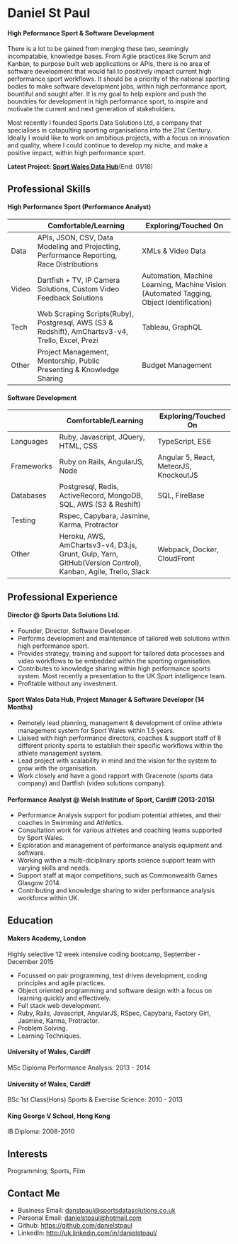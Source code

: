 Daniel St Paul
================

#### High Peformance Sport & Software Development
There is a lot to be gained from merging these two, seemingly incompatable, knowledge bases. From Agile practices like Scrum and Kanban, to purpose built web applications or APIs, there is no area of software development that would fail to positively impact current high performance sport workflows. It should be a priority of the national sporting bodies to make software development jobs, within high performance sport, bountiful and sought after. It is my goal to help explore and push the boundries for development in high performance sport, to inspire and motivate the current and next generation of stakeholders.

Most recently I founded Sports Data Solutions Ltd, a company that specialises in catapulting sporting organisations into the 21st Century. Ideally I would like to work on ambitious projects, with a focus on innovation and quality, where I could continue to develop my niche, and make a positive impact, within high performance sport.  

**Latest Project: [Sport Wales Data Hub](https://www.swdatahub.co.uk/#/)**(End: 01/18)

Professional Skills
---------------------------------
#### High Performance Sport (Performance Analyst)
| | Comfortable/Learning | Exploring/Touched On |
|-------------|-------------|--------------|
|Data|APIs, JSON, CSV, Data Modeling and Projecting, Performance Reporting, Race Distributions|XMLs & Video Data|
|Video|Dartfish + TV, IP Camera Solutions, Custom Video Feedback Solutions|Automation, Machine Learning, Machine Vision (Automated Tagging, Object Identification)|
|Tech|Web Scraping Scripts(Ruby), Postgresql, AWS (S3 & Redshift), AmChartsv3-v4, Trello, Excel, Prezi |Tableau, GraphQL|
|Other|Project Management, Mentorship, Public Presenting & Knowledge Sharing|Budget Management|

#### Software Development
| | Comfortable/Learning | Exploring/Touched On |
|-------------|-------------|--------------|
|Languages|Ruby, Javascript, JQuery, HTML, CSS |TypeScript, ES6|
|Frameworks|Ruby on Rails, AngularJS, Node |Angular 5, React, MeteorJS, KnockoutJS|
|Databases|Postgresql, Redis, ActiveRecord, MongoDB, SQL, AWS (S3 & Reshift) |SQL, FireBase|
|Testing|Rspec, Capybara, Jasmine, Karma, Protractor||
|Other|Heroku, AWS, AmChartsv3-v4, D3.js, Grunt, Gulp, Yarn, GitHub(Version Control), Kanban, Agile, Trello, Slack |Webpack, Docker, CloudFront|

Professional Experience
---------------------------------
#### Director @ Sports Data Solutions Ltd.
- Founder, Director, Software Developer.
- Performs development and maintenance of tailored web solutions within high performance sport.
- Provides strategy, training and support for tailored data processes and video workflows to be embedded within the sporting organisation.
- Contributes to knowledge sharing within high performance sports system. Most recently a presentation to the UK Sport intelligence team.
- Profitable without any investment.

#### Sport Wales Data Hub, Project Manager & Software Developer (14 Months)
- Remotely lead planning, management & development of online athlete management system for Sport Wales within 1.5 years.
- Liaised with high performance directors, coaches & support staff of 8 different priority sports to establish their specific workflows within the athlete management system.
- Lead project with scalability in mind and the vision for the system to grow with the organisation. 
- Work closely and have a good rapport with Gracenote (sports data company) and Dartfish (video solutions company).

#### Performance Analyst @ Welsh Institute of Sport, Cardiff (2013-2015)
- Performance Analysis support for podium potential athletes, and their coaches in Swimming and Athletics.
- Consultation work for various athletes and coaching teams supported by Sport Wales.
- Exploration and management of performance analysis equipment and software.
- Working within a multi-diciplinary sports science support team with varying skills and needs.
- Support staff at major competitions, such as Commonwealth Games Glasgow 2014.
- Contributing and knowledge sharing to wider performance analysis workforce within UK.

Education
---------
#### Makers Academy, London
Highly selective 12 week intensive coding bootcamp, September - December 2015
- Focussed on pair programming, test driven development, coding principles and agile practices.
- Object oriented programming and software design with a focus on learning quickly and effectively.
- Full stack web development.
- Ruby, Rails, Javascript, AngularJS, RSpec, Capybara, Factory Girl, Jasmine, Karma, Protractor.
- Problem Solving.
- Learning Techniques.

#### University of Wales, Cardiff
MSc Diploma Performance Analysis: 2013 - 2014

#### University of Wales, Cardiff
BSc 1st Class(Hons) Sports & Exercise Science: 2010 - 2013

#### King George V School, Hong Kong
IB Diploma: 2008-2010

Interests
---------
Programming, Sports, Film

Contact Me
-------------
- Business Email: danstpaul@sportsdatasolutions.co.uk
- Personal Email: danielstpaul@hotmail.com
- Github: https://github.com/danielstpaul
- LinkedIn: http://uk.linkedin.com/in/danielstpaul/
